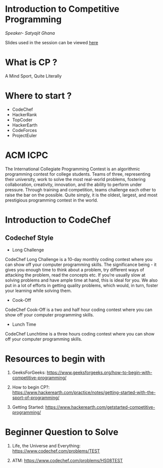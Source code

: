 # Introduction to Competitive Programming

*Speaker- Satyajit Ghana*

Slides used in the session can be viewed [here](https://slides.com/cynergycodingclub/introtocp/#/) 

# What is CP ?

A Mind Sport, Quite Literally

# Where to start ?

- CodeChef
- HackerRank
- TopCoder
- HackerEarth
- CodeForces
- ProjectEuler

# ACM ICPC

The International Collegiate Programming Contest is an algorithmic programming contest for college students. Teams of three, representing their university, work to solve the most real-world problems, fostering collaboration, creativity, innovation, and the ability to perform under pressure. Through training and competition, teams challenge each other to raise the bar on the possible. Quite simply, it is the oldest, largest, and most prestigious programming contest in the world.

# Introduction to CodeChef

## Codechef Style

- Long Challenge

CodeChef Long Challenge is a 10-day monthly coding contest where you can show off your computer programming skills. The significance being - it gives you enough time to think about a problem, try different ways of attacking the problem, read the concepts etc. If you’re usually slow at solving problems and have ample time at hand, this is ideal for you. We also put in a lot of efforts in getting quality problems, which would, in turn, foster your learning while solving them.

- Cook-Off

CodeChef Cook-Off is a two and half hour coding contest where you can show off your computer programming skills.

- Lunch Time

CodeChef Lunchtime is a three hours coding contest where you can show off your computer programming skills.

# Resources to begin with

1. GeeksForGeeks: https://www.geeksforgeeks.org/how-to-begin-with-competitive-programming/

2. How to begin CP?: https://www.hackerearth.com/practice/notes/getting-started-with-the-sport-of-programming/

3. Getting Started: https://www.hackerearth.com/getstarted-competitive-programming/

# Beginner Question to Solve

1. Life, the Universe and Everything: https://www.codechef.com/problems/TEST

2. ATM: https://www.codechef.com/problems/HS08TEST

